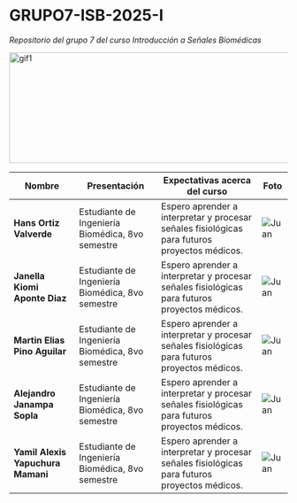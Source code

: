 # GRUPO7-ISB-2025-I
*Repositorio del grupo 7 del curso Introducción a Señales Biomédicas*

<img src="https://i.stack.imgur.com/YlsJf.gif" alt="gif1" width="900" height="200"/>

| Nombre                  | Presentación          | Expectativas acerca del curso                                                                 | Foto |
|-------------------------|-----------------------|-----------------------------------------------------------------------------------------------|------|
| **Hans Ortiz Valverde** | Estudiante de Ingeniería Biomédica, 8vo semestre         | Espero aprender a interpretar y procesar señales fisiológicas para futuros proyectos médicos. | ![Juan](https://link-a-su-foto.jpg) |
| **Janella Kiomi Aponte Diaz** | Estudiante de Ingeniería Biomédica, 8vo semestre         | Espero aprender a interpretar y procesar señales fisiológicas para futuros proyectos médicos. | ![Juan](https://link-a-su-foto.jpg) |
| **Martin Elias Pino Aguilar** | Estudiante de Ingeniería Biomédica, 8vo semestre         | Espero aprender a interpretar y procesar señales fisiológicas para futuros proyectos médicos. | ![Juan](https://link-a-su-foto.jpg) |
| **Alejandro Janampa Sopla** | Estudiante de Ingeniería Biomédica, 8vo semestre         | Espero aprender a interpretar y procesar señales fisiológicas para futuros proyectos médicos. | ![Juan](https://link-a-su-foto.jpg) |
| **Yamil Alexis Yapuchura Mamani** | Estudiante de Ingeniería Biomédica, 8vo semestre         | Espero aprender a interpretar y procesar señales fisiológicas para futuros proyectos médicos. | ![Juan](https://link-a-su-foto.jpg) |
